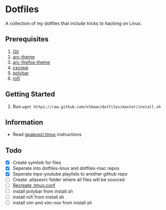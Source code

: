 # Dotfiles
A collection of my dotfiles that include tricks to hacking on Linux. 

## Prerequisites
1. [Git](https://git-scm.com/)
2. [arc-theme](https://github.com/horst3180/arc-theme)
3. [arc-firefox-theme](https://github.com/horst3180/arc-firefox-theme)
4. [cscope](http://cscope.sourceforge.net/)
5. [polybar](https://github.com/jaagr/polybar)
6. [rofi](https://github.com/DaveDavenport/rofi)

## Getting Started
1. Run `wget https://raw.github.com/n7down/dotfiles/master/install.sh`

## Information
- Read [gpakosz/.tmux](https://github.com/gpakosz/.tmux) instructions

## Todo
- [x] Create symlink for files
- [x] Seperate into dotfiles-linux and dotfiles-mac repos
- [x] Seperate mps-youtube playlists to another github repo
- [ ] Create .aliasesrc folder where all files will be sourced
- [ ] [Recreate .tmux.conf](http://www.hamvocke.com/blog/a-guide-to-customizing-your-tmux-conf/)
- [ ] install polybar from install.sh
- [ ] install rofi from install.sh
- [ ] install vim and vim-nox from install.sh
